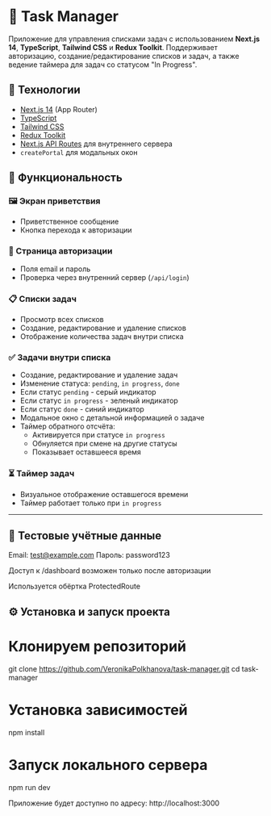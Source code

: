 # 📝 Task Manager

Приложение для управления списками задач с использованием **Next.js 14**, **TypeScript**, **Tailwind CSS** и **Redux Toolkit**. Поддерживает авторизацию, создание/редактирование списков и задач, а также ведение таймера для задач со статусом "In Progress".

## 🚀 Технологии

- [Next.js 14](https://nextjs.org/) (App Router)
- [TypeScript](https://www.typescriptlang.org/)
- [Tailwind CSS](https://tailwindcss.com/)
- [Redux Toolkit](https://redux-toolkit.js.org/)
- [Next.js API Routes](https://nextjs.org/docs/app/building-your-application/routing/router-handlers) для внутреннего сервера
- `createPortal` для модальных окон

## 🧠 Функциональность

### 🖼 Экран приветствия

- Приветственное сообщение
- Кнопка перехода к авторизации

### 🔐 Страница авторизации

- Поля email и пароль
- Проверка через внутренний сервер (`/api/login`)

### 📋 Списки задач

- Просмотр всех списков
- Создание, редактирование и удаление списков
- Отображение количества задач внутри списка

### ✅ Задачи внутри списка

- Создание, редактирование и удаление задач
- Изменение статуса: `pending`, `in progress`, `done`
- Если статус `pending` - серый индикатор
- Если статус `in progress` - зеленый индикатор
- Если статус `done` - синий индикатор
- Модальное окно с детальной информацией о задаче
- Таймер обратного отсчёта:
  - Активируется при статусе `in progress`
  - Обнуляется при смене на другие статусы
  - Показывает оставшееся время

### ⏳ Таймер задач

- Визуальное отображение оставшегося времени
- Таймер работает только при `in progress`

---

## 🧪 Тестовые учётные данные

Email: test@example.com
Пароль: password123

Доступ к /dashboard возможен только после авторизации

Используется обёртка ProtectedRoute

## ⚙️ Установка и запуск проекта

# Клонируем репозиторий

git clone https://github.com/VeronikaPolkhanova/task-manager.git
cd task-manager

# Установка зависимостей

npm install

# Запуск локального сервера

npm run dev

Приложение будет доступно по адресу: http://localhost:3000
